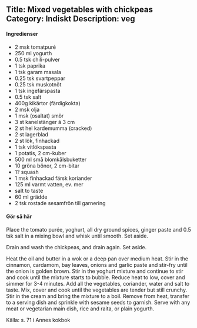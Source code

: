 Title: Mixed vegetables with chickpeas
Category: Indiskt
Description: veg
---

#### Ingredienser

* 2 msk tomatpuré
* 250 ml yogurth
* 0.5 tsk chili-pulver
* 1 tsk paprika
* 1 tsk garam masala
* 0.25 tsk svartpeppar
* 0.25 tsk muskotnöt
* 1 tsk ingefärspasta
* 0.5 tsk salt
* 400g kikärtor (färdigkokta)
* 2 msk olja
* 1 msk (osaltat) smör
* 3 st kanelstänger á 3 cm
* 2 st hel kardemumma (cracked)
* 2 st lagerblad
* 2 st lök, finhackad
* 1 tsk vitlökspasta
* 1 potatis, 2 cm-kuber
* 500 ml små blomkålsbuketter
* 10 gröna bönor, 2 cm-bitar
* 1? squash
* 1 msk finhackad färsk koriander
* 125 ml varmt vatten, ev. mer
* salt to taste
* 60 ml grädde
* 2 tsk rostade sesamfrön till garnering

#### Gör så här

Place the tomato purée, yoghurt, all dry ground spices, ginger paste and 0.5 tsk salt in a mixing bowl and whisk until smooth. Set aside.

Drain and wash the chickpeas, and drain again. Set aside.

Heat the oil and butter in a wok or a deep pan over medium heat. Stir in the cinnamon, cardamom, bay leaves, onions and garlic paste and stir-fry until the onion is golden brown. Stir in the yoghurt mixture and continue to stir and cook until the mixture starts to bubble. Reduce heat to low, cover and simmer for 3-4 minutes. Add all the vegetables, coriander, water and salt to taste. Mix, cover and cook until the vegetables are tender but still crunchy. Stir in the cream and bring the mixture to a boil. Remove from heat, transfer to a serving dish and sprinkle with sesame seeds to garnish.
Serve with any meat or vegetarian main dish, rice and raita, or plain yogurth.

Källa: s. 71 i Annes kokbok